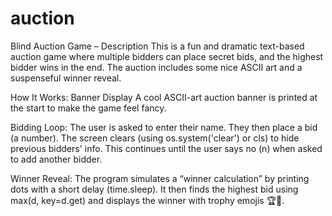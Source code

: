 # auction
Blind Auction Game – Description
This is a fun and dramatic text-based auction game where multiple bidders can place secret bids, and the highest bidder wins in the end. The auction includes some nice ASCII art and a suspenseful winner reveal.

How It Works:
Banner Display
A cool ASCII-art auction banner is printed at the start to make the game feel fancy.

Bidding Loop:
The user is asked to enter their name.
They then place a bid (a number).
The screen clears (using os.system('clear') or cls) to hide previous bidders' info.
This continues until the user says no (n) when asked to add another bidder.

Winner Reveal:
The program simulates a “winner calculation” by printing dots with a short delay (time.sleep).
It then finds the highest bid using max(d, key=d.get) and displays the winner with trophy emojis 🏆🥇.

